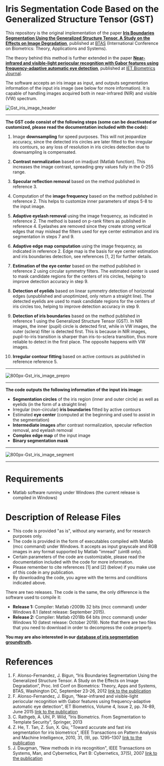 
# Iris Segmentation Code Based on the Generalized Structure Tensor (GST)


This repository is the original implementation of the paper **[Iris Boundaries Segmentation Using the Generalized Structure Tensor. A Study on the Effects on Image Degradation](http://urn.kb.se/resolve?urn=urn:nbn:se:hh:diva-19310)**, published at
[BTAS](https://sites.google.com/a/nd.edu/btas_2012/) (International Conference on Biometrics: Theory, Applications and Systems). 

The theory behind this method is further extended in the paper **[Near-infrared and visible-light periocular recognition with Gabor features using frequency-adaptive automatic eye detection](https://arxiv.org/abs/2007.08566)**, published at
[IET Biometrics Journal](https://digital-library.theiet.org/content/journals/10.1049/iet-bmt.2014.0038).

The software accepts an iris image as input, and outputs segmentation information of the input iris image (see below for more information). It is capable of handling images acquired both in near-infrared (NIR) and visible (VW) spectrum.

![Gst_iris_image_header](https://user-images.githubusercontent.com/6042693/106274154-17ad8000-6234-11eb-9625-04685b1e8ae4.png)

---

**The GST code consist of the following steps (some can be deactivated or customized, please read the documentation included with the code):**

  1) Image **downsampling** for speed purposes. This will not jeopardize accuracy, since the detected iris circles are later fitted to the irregular iris contours, so any loss of resolution in iris circles detection due to downsampling is compensated.

  2) **Contrast normalization** based on imadjust (Matlab function). This increases the image contrast, spreading grey values fully in the 0-255 range.

  3) **Specular reflection removal** based on the method published in reference 3.

  4) Computation of the **image frequency** based on the method published in reference 2. This helps to customize inner parameters of steps 5-8 to the input image.

  5) **Adaptive eyelash removal** using the image frequency, as indicated in reference 2. The method is based on p-rank filters as published in reference 4. Eyelashes are removed since they create strong vertical edges that may mislead the filters used for eye center estimation and iris segmentation in steps 7 and 9.

  6) **Adaptive edge map computation** using the image frequency, as indicated in reference 2. Edge map is the basis for eye center estimation and iris boundaries detection, see references [1, 2] for further details.

  7) **Estimation of the eye center** based on the method published in reference 2 using circular symmetry filters. The estimated center is used to mask candidate regions for the centers of iris circles, helping to improve detection accuracy in step 9.

  8) **Detection of eyelids** based on linear symmetry detection of horizontal edges (unpublished and unoptimized, only return a straight line). The detected eyelids are used to mask candidate regions for the centers of iris circles too, helping to improve detection accuracy in step 9.

  9) **Detection of iris boundaries** based on the method published in reference 1 using the Generalized Structure Tensor (GST). In NIR images, the inner (pupil) circle is detected first, while in VW images, the outer (sclera) filter is detected first. This is because in NIR images, pupil-to-iris transition is sharper than iris-to-sclera transition, thus more reliable to detect in the first place. The opposite happens with VW images.

  10) **Irregular contour fitting** based on active contours as published in reference reference 5.

---

![800px-Gst_iris_image_prepro](https://user-images.githubusercontent.com/6042693/106274160-1b410700-6234-11eb-81e8-ec5ff74c5463.png)

---

**The code outputs the following information of the input iris image:**

  - **Segmentation circles** of the iris region (inner and outer circle) as well as eyelids (in the form of a straight line)
  - Irregular (non-circular) **iris boundaries** fitted by active contours
  - Estimated **eye center** (computed at the beginning and used to assist in the segmentation)
  - **Intermediate images** after contrast normalization, specular reflection removal, and eyelash removal
  - **Complex edge map** of the input image
  - **Binary segmentation mask**

---

![800px-Gst_iris_image_segment](https://user-images.githubusercontent.com/6042693/106274167-1f6d2480-6234-11eb-9e73-b3208011d31d.png)

---

# Requirements
  - Matlab software running under Windows (the current release is compiled in Windows)
  
# Description of Release Files
  - This code is provided "as is", without any warranty, and for research purposes only.
  - The code is provided in the form of executables compiled with Matlab (mcc command) under Windows. It accepts as input grayscale and RGB images in any format supported by Matlab "imread" (uint8 only).
  - Certain parameters of the code are customizable, please read the documentation included with the code for more information.
  - Please remember to cite references [1] and [2] (below) if you make use of this code in any publication.
  - By downloading the code, you agree with the terms and conditions indicated above.

There are two releases. The code is the same, the only difference is the software used to compile it:

 - **Release 1:** Compiler: Matlab r2009b 32 bits (mcc command) under Windows 8.1 (latest release: September 2015).
 - **Release 2:** Compiler: Matlab r2018b 64 bits (mcc command) under Windows 10 (latest release: October 2019). Note that there are two files that you need to download in order to decompress the code properly.

**You may are also interested in our [database of iris segmentation groundtruth](http://wiki.hh.se/caisr/index.php/Iris_Segmentation_Groundtruth).**
  
# References
  1) F. Alonso-Fernandez, J. Bigun, “Iris Boundaries Segmentation Using the Generalized Structure Tensor. A Study on the Effects on Image Degradation”, Proc. Intl Conf on Biometrics: Theory, Apps and Systems, BTAS, Washington DC, September 23-26, 2012 [link to the publication](http://hh.diva-portal.org/smash/record.jsf?searchId=2&pid=diva2:545745)
  2) F. Alonso-Fernandez, J. Bigun, “Near-infrared and visible-light periocular recognition with Gabor features using frequency-adaptive automatic eye detection”, IET Biometrics, Volume 4, Issue 2, pp. 74-89, June 2015 [link to the publication](http://digital-library.theiet.org/content/journals/10.1049/iet-bmt.2014.0038)
  3) C. Rathgeb, A. Uhl, P. Wild, "Iris Biometrics. From Segmentation to Template Security", Springer, 2013
  4) Z. He, T. Tan, Z. Sun, X. Qiu, "Toward accurate and fast iris segmentation for iris biometrics", IEEE Transactions on Pattern Analysis and Machine Intelligence, 2010, 31, (9), pp. 1295–1307 [link to the publication](https://ieeexplore.ieee.org/document/4586378)
  5) J. Daugman, "New methods in iris recognition", IEEE Transactions on Systems, Man, and Cybernetics, Part B: Cybernetics, 37(5), 2007 [link to the publication](https://ieeexplore.ieee.org/document/4305270)
  

